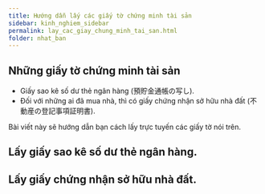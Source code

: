 ```yaml
---
title: Hướng dẫn lấy các giấy tờ chứng minh tài sản
sidebar: kinh_nghiem_sidebar
permalink: lay_cac_giay_chung_minh_tai_san.html
folder: nhat_ban
---
```


## Những giấy tờ chứng minh tài sản

- Giấy sao kê số dư thẻ ngân hàng (預貯金通帳の写し).
- Đối với những ai đã mua nhà, thì có giấy chứng nhận sở hữu nhà đất (不動産の登記事項証明書).

Bài viết này sẽ hướng dẫn bạn cách lấy trực tuyến các giấy tờ nói trên.

## Lấy giấy sao kê số dư thẻ ngân hàng.


## Lấy giấy chứng nhận sở hữu nhà đất.

